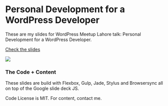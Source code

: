 # Personal Development for a WordPress Developer

These are my slides for WordPress Meetup Lahore talk: Personal Development for a WordPress Developer.

[Check the slides](http://ahmadawais.github.io/Talk_Personal_Development_for_a_WordPress_Developer/)

[![](https://i.imgur.com/c2MnzbC.jpg)](http://ahmadawais.github.io/Talk_Personal_Development_for_a_WordPress_Developer/)


### The Code + Content

These slides are build with Flexbox, Gulp, Jade, Stylus and Browsersync all on top of the Google slide deck JS.

Code License is MIT. For content, contact me.


